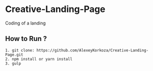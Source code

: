 # Creative-Landing-Page
Coding of a landing

## How to Run ?

```
1. git clone: https://github.com/AlexeyKorkoza/Creative-Landing-Page.git
2. npm install or yarn install
3. gulp
```
